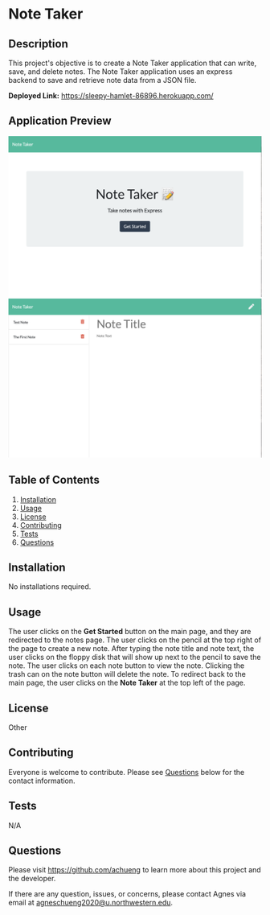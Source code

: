 # Note Taker

  ## Description

  This project's objective is to create a Note Taker application that can write, save, and delete notes. The Note Taker application uses an express backend to save and retrieve note data from a JSON file.

  **Deployed Link:** https://sleepy-hamlet-86896.herokuapp.com/
  
  ## Application Preview
  ![Note Taker Preview Main Page](./assets/note-taker-main.png)
  ![Note Taker Preview Note Page](./assets/note-taker-note.png)

  ## Table of Contents
  1. [Installation](#Installation)
  2. [Usage](#Usage)
  3. [License](#License)
  4. [Contributing](#Contributing)
  5. [Tests](#Tests)
  6. [Questions](#Questions)

  ## Installation

  No installations required.

  ## Usage

  The user clicks on the **Get Started** button on the main page, and they are redirected to the notes page. The user clicks on the pencil at the top right of the page to create a new note. After typing the note title and note text, the user clicks on the floppy disk that will show up next to the pencil to save the note. The user clicks on each note button to view the note. Clicking the trash can on the note button will delete the note. To redirect back to the main page, the user clicks on the **Note Taker** at the top left of the page. 

  ## License

  Other

  ## Contributing

  Everyone is welcome to contribute. Please see [Questions](#Questions) below for the contact information.

  ## Tests

  N/A

  ## Questions

  Please visit https://github.com/achueng to learn more about this project and the developer.
  
  If there are any question, issues, or concerns, please contact Agnes via email at [agneschueng2020@u.northwestern.edu](mailto:agneschueng2020@u.northwestern.edu).
